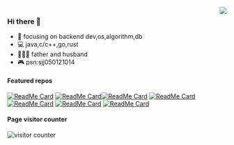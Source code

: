 <img align="right" src="https://github-readme-stats.vercel.app/api?username=ejunjsh&theme=dark&count_private=true&show_icons=true" />

### Hi there 👋

- :eyes: focusing on backend dev,os,algorithm,db
- :computer: java,c/c++,go,rust
- :family_man_woman_girl: father and husband
- :video_game: psn:sjj050121014

#### Featured  repos

[![ReadMe Card](https://github-readme-stats.vercel.app/api/pin/?username=ejunjsh&repo=myos&theme=dark)](https://github.com/ejunjsh/myos) [![ReadMe Card](https://github-readme-stats.vercel.app/api/pin/?username=ejunjsh&repo=myxv6&theme=dark)](https://github.com/ejunjsh/myxv6)[![ReadMe Card](https://github-readme-stats.vercel.app/api/pin/?username=ejunjsh&repo=mycc&theme=dark)](https://github.com/ejunjsh/mycc) [![ReadMe Card](https://github-readme-stats.vercel.app/api/pin/?username=ejunjsh&repo=jcc&theme=dark)](https://github.com/ejunjsh/jcc)  [![ReadMe Card](https://github-readme-stats.vercel.app/api/pin/?username=ejunjsh&repo=mydb&theme=dark)](https://github.com/ejunjsh/mydb)  [![ReadMe Card](https://github-readme-stats.vercel.app/api/pin/?username=ejunjsh&repo=mycpu&theme=dark)](https://github.com/ejunjsh/mycpu)  [![ReadMe Card](https://github-readme-stats.vercel.app/api/pin/?username=ejunjsh&repo=kadd&theme=dark)](https://github.com/ejunjsh/kadd) 

#### Page visitor counter

![visitor counter](https://profile-counter.glitch.me/ejunjsh/count.svg)
